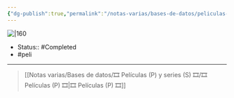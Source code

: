 ```yaml
---
{"dg-publish":true,"permalink":"/notas-varias/bases-de-datos/peliculas-p-y-series-s/p-sinbad-legend-of-the-seven-seas/"}
---
```



![|160](https://m.media-amazon.com/images/M/MV5BZTUzY2UzNWQtYjYwYS00MzRmLWJhY2UtNDczODUzM2I1YmM0XkEyXkFqcGdeQXVyMTI1Mzg0ODA5._V1_SX300.jpg)

- Status:: #Completed 
- #peli 

---

> [[Notas varias/Bases de datos/🎞️ Películas (P) y series (S) 🎞️/🎞️ Películas (P) 🎞️\|🎞️ Películas (P) 🎞️]]